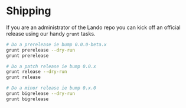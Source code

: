 Shipping
========

If you are an administrator of the Lando repo you can kick off an official release using our handy `grunt` tasks.

```bash
# Do a prerelease ie bump 0.0.0-beta.x
grunt prerelease --dry-run
grunt prerelease

# Do a patch release ie bump 0.0.x
grunt release --dry-run
grunt release

# Do a minor release ie bump 0.x.0
grunt bigrelease --dry-run
grunt bigrelease
```
